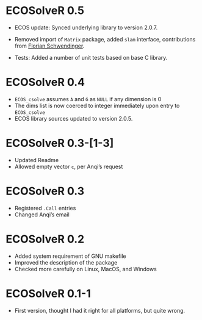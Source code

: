 
# ECOSolveR 0.5

* ECOS update: Synced underlying library to version 2.0.7.

* Removed import of `Matrix` package, added `slam` interface,
  contributions from [Florian
  Schwendinger](https://github.com/FlorianSchwendinger/ECOSolveR/).

* Tests: Added a number of unit tests based on base C library.

# ECOSolveR 0.4

* `ECOS_csolve` assumes `A` and `G` as `NULL` if any dimension is 0
* The dims list is now coerced to integer immediately upon entry to
  `ECOS_csolve`
* ECOS library sources updated to version 2.0.5.

# ECOSolveR 0.3-[1-3]

* Updated Readme
* Allowed empty vector `c`, per Anqi’s request

# ECOSolveR 0.3

* Registered `.Call` entries
* Changed Anqi’s email

# ECOSolveR 0.2

* Added system requirement of GNU makefile
* Improved the description of the package
* Checked more carefully on Linux, MacOS, and Windows

# ECOSolveR 0.1-1

* First version, thought I had it right for all platforms, but quite
  wrong. 

